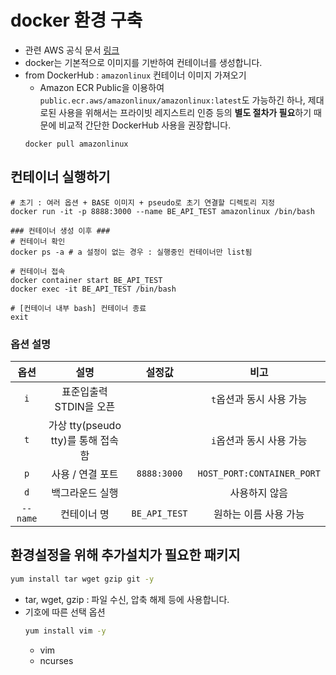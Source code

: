 # docker 환경 구축
- 관련 AWS 공식 문서 [링크](https://docs.aws.amazon.com/ko_kr/AmazonECR/latest/userguide/amazon_linux_container_image.html)
- docker는 기본적으로 이미지를 기반하여 컨테이너를 생성합니다.
- from DockerHub : `amazonlinux` 컨테이너 이미지 가져오기
    - Amazon ECR Public을 이용하여 `public.ecr.aws/amazonlinux/amazonlinux:latest`도 가능하긴 하나, 제대로된 사용을 위해서는 프라이빗 레지스트리 인증 등의 **별도 절차가 필요**하기 때문에 비교적 간단한 DockerHub 사용을 권장합니다.
    ```shell
    docker pull amazonlinux
    ```

## 컨테이너 실행하기
```shell
# 초기 : 여러 옵션 + BASE 이미지 + pseudo로 초기 연결할 디렉토리 지정
docker run -it -p 8888:3000 --name BE_API_TEST amazonlinux /bin/bash

### 컨테이너 생성 이후 ###
# 컨테이너 확인
docker ps -a # a 설정이 없는 경우 : 실행중인 컨테이너만 list됨

# 컨테이너 접속
docker container start BE_API_TEST
docker exec -it BE_API_TEST /bin/bash

# [컨테이너 내부 bash] 컨테이너 종료
exit
```

### 옵션 설명
| 옵션      | 설명                              | 설정값        | 비고                      |
|:---------:|:---------------------------------:|:-------------:|:-------------------------:|
| `i`       | 표준입출력 STDIN을 오픈           |               | `t`옵션과 동시 사용 가능  |
| `t`       | 가상 tty(pseudo tty)를 통해 접속함|               | `i`옵션과 동시 사용 가능  |
| `p`       | 사용 / 연결 포트                  | `8888:3000`   | `HOST_PORT:CONTAINER_PORT`|
| `d`       | 백그라운드 실행                   |               | 사용하지 않음             |
| `--name`  | 컨테이너 명                       | `BE_API_TEST` | 원하는 이름 사용 가능     |

## 환경설정을 위해 추가설치가 필요한 패키지
```bash
yum install tar wget gzip git -y
```
- tar, wget, gzip : 파일 수신, 압축 해제 등에 사용합니다.
- 기호에 따른 선택 옵션
    ```bash
    yum install vim -y
    ```
    - vim
    - ncurses